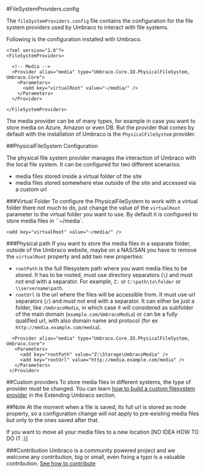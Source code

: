 #FileSystemProviders.config

The `fileSystemProviders.config` file contains the configuration for the file system providers used by Umbraco to interact with file systems.

Following is the configuration installed with Umbraco.

```
<?xml version="1.0"?>
<FileSystemProviders>
  
  <!-- Media -->
  <Provider alias="media" type="Umbraco.Core.IO.PhysicalFileSystem, Umbraco.Core">
    <Parameters>
      <add key="virtualRoot" value="~/media/" />
    </Parameters>
  </Provider>
  
</FileSystemProviders>
```
The media provider can be of many types, for example in case you want to store media on Azure, Amazon or even DB. But the provider that comes by default with the installation of Umbraco is the `PhysicalFileSystem` provider.

##PhysicalFileSystem Configuration

The physical file system provider manages the interaction of Umbraco with the local file system. It can be configured for two different scenarios:

 - media files stored inside a virtual folder of the site
 - media files stored somewhere else outside of the site and accessed via a custom url
 
###Virtual Folder
To configure the PhysicalFileSystem to work with a virtual folder there not much to do, just change the value of the `virtualRoot` parameter to the virtual folder you want to use. By default it is configured to store media files in  ``~/media`.
```
<add key="virtualRoot" value="~/media/" />
```

###Physical path
If you want to store the media files in a separate folder, outside of the Umbraco website, maybe on a NAS/SAN you have to remove the `virtualRoot` property and add two new properties:

 - `rootPath` is the full filesystem path where you want media files to be stored. It has to be rooted, must use directory separators (`\`) and must not end with a separator. For example, `Z:` or `C:\path\to\folder` or `\\servername\path`.
 - `rootUrl` is the url where the files will be accessible from. It must use url separators (`/`) and must not end with a separator. It can either be just a folder, like `/UmbracoMedia`, in which case it will considered as subfolder of the main domain (`example.com/UmbracoMedia`) or can be a fully qualified url, with also domain name and protocol (for ex `http://media.example.com/media`).
 
 ```
   <Provider alias="media" type="Umbraco.Core.IO.PhysicalFileSystem, Umbraco.Core">
    <Parameters>
      <add key="rootPath" value="Z:\Storage\UmbracoMedia" />
      <add key="rootUrl" value="http://media.example.com/media" />
    </Parameters>
  </Provider>
 ```

##Custom providers
To store media files in different systems, the type of provider must be changed. You can learn [how to build a custom filesystem provider](/documentation/Extending/Custom-File-Systems) in the Extending Umbraco section.

##Note
At the moment when a file is saved, its full url is stored as node property, so a configuration change will not apply to pre-existing media files but only to the ones saved after that.

If you want to move all your media files to a new location [NO IDEA HOW TO DO IT :)]

###Contribution
Umbraco is a community powered project and we welcome any contribution, big or small, even fixing a typo is a valuable contribution.
[See how to contribute](https://github.com/umbraco/UmbracoDocs)
